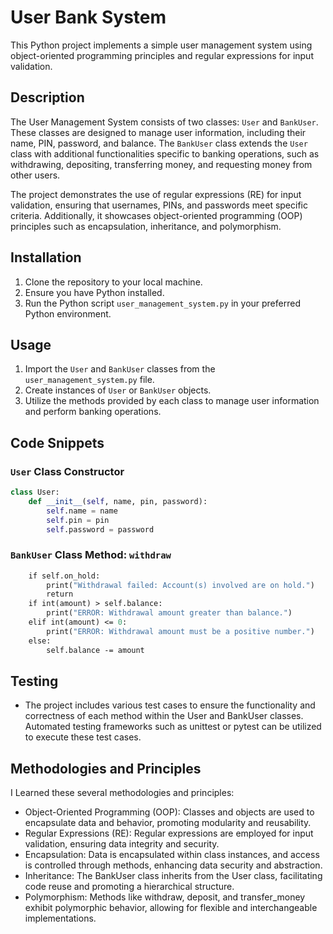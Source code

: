# User Bank System

This Python project implements a simple user management system using object-oriented programming principles and regular expressions for input validation.

## Description

The User Management System consists of two classes: `User` and `BankUser`. These classes are designed to manage user information, including their name, PIN, password, and balance. The `BankUser` class extends the `User` class with additional functionalities specific to banking operations, such as withdrawing, depositing, transferring money, and requesting money from other users.

The project demonstrates the use of regular expressions (RE) for input validation, ensuring that usernames, PINs, and passwords meet specific criteria. Additionally, it showcases object-oriented programming (OOP) principles such as encapsulation, inheritance, and polymorphism.

## Installation

1. Clone the repository to your local machine.
2. Ensure you have Python installed.
3. Run the Python script `user_management_system.py` in your preferred Python environment.

## Usage

1. Import the `User` and `BankUser` classes from the `user_management_system.py` file.
2. Create instances of `User` or `BankUser` objects.
3. Utilize the methods provided by each class to manage user information and perform banking operations.

## Code Snippets

### `User` Class Constructor

```python
class User:
    def __init__(self, name, pin, password):
        self.name = name
        self.pin = pin
        self.password = password
```

### `BankUser` Class Method: `withdraw`

```def withdraw(self, amount):
    if self.on_hold:
        print("Withdrawal failed: Account(s) involved are on hold.")
        return
    if int(amount) > self.balance:
        print("ERROR: Withdrawal amount greater than balance.")
    elif int(amount) <= 0:
        print("ERROR: Withdrawal amount must be a positive number.")
    else:
        self.balance -= amount
```

## Testing

- The project includes various test cases to ensure the functionality and correctness of each method within the User and BankUser classes. Automated testing frameworks such as unittest or pytest can be utilized to execute these test cases.

## Methodologies and Principles

I Learned these several methodologies and principles:

- Object-Oriented Programming (OOP): Classes and objects are used to encapsulate data and behavior, promoting modularity and reusability.
- Regular Expressions (RE): Regular expressions are employed for input validation, ensuring data integrity and security.
- Encapsulation: Data is encapsulated within class instances, and access is controlled through methods, enhancing data security and abstraction.
- Inheritance: The BankUser class inherits from the User class, facilitating code reuse and promoting a hierarchical structure.
- Polymorphism: Methods like withdraw, deposit, and transfer_money exhibit polymorphic behavior, allowing for flexible and interchangeable implementations.

